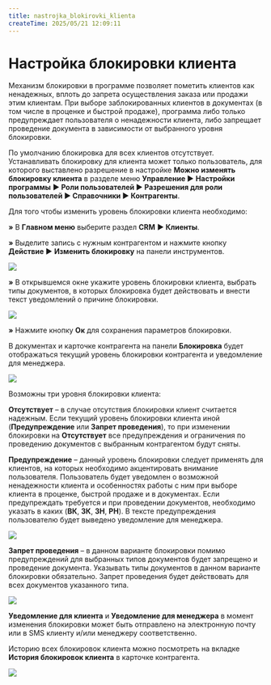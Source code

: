 ```yaml
---
title: nastrojka_blokirovki_klienta
createTime: 2025/05/21 12:09:11
---
```

# Настройка блокировки клиента

Механизм блокировки в программе позволяет пометить клиентов как ненадежных, вплоть до запрета осуществления заказа или продажи этим клиентам. При выборе заблокированных клиентов в документах (в том числе в проценке и быстрой продаже), программа либо только предупреждает пользователя о ненадежности клиента, либо запрещает проведение документа в зависимости от выбранного уровня блокировки.

По умолчанию блокировка для всех клиентов отсутствует. Устанавливать блокировку для клиента может только пользователь, для которого выставлено разрешение в настройке **Можно изменять блокировку клиента** в разделе меню **Управление ►** **Настройки программы** **► Роли пользователей ► Разрешения для роли пользователей ► Справочники ► Контрагенты**.

Для того чтобы изменить уровень блокировки клиента необходимо:

**»** В **Главном меню** выберите раздел **CRM** **► Клиенты**.

**»** Выделите запись с нужным контрагентом и нажмите кнопку **Действие ►** **Изменить блокировку** на панели инструментов. 

![](368.png)

**»** В открывшемся окне укажите уровень блокировки клиента, выбрать типы документов, в которых блокировка будет действовать и внести текст уведомлений о причине блокировки.

![](369.png)

**»** Нажмите кнопку **Ок** для сохранения параметров блокировки.

В документах и карточке контрагента на панели **Блокировка** будет отображаться текущий уровень блокировки контрагента и уведомление для менеджера.

![](370.png)

Возможны три уровня блокировки клиента:

**Отсутствует** – в случае отсутствия блокировки клиент считается надежным. Если текущий уровень блокировки клиента иной (**Предупреждение** или **Запрет проведения**), то при изменении блокировки на **Отсутствует** все предупреждения и ограничения по проведению документов с выбранным контрагентом будут сняты.

**Предупреждение** – данный уровень блокировки следует применять для клиентов, на которых необходимо акцентировать внимание пользователя. Пользователь будет уведомлен о возможной ненадежности клиента и особенностях работы с ним при выборе клиента в проценке, быстрой продаже и в документах. Если предупреждать требуется и при проведении документов, необходимо указать в каких (**ВК**, **ЗК**, **ЗН**, **РН**). В тексте предупреждения пользователю будет выведено уведомление для менеджера.

![](371.png)

**Запрет проведения** – в данном варианте блокировки помимо предупреждений для выбранных типов документов будет запрещено и проведение документа. Указывать типы документов в данном варианте блокировки обязательно. Запрет проведения будет действовать для всех документов указанного типа.

![](372.png)

**Уведомление для клиента** и **Уведомление для менеджера** в момент изменения блокировки может быть отправлено на электронную почту или в SMS клиенту и/или менеджеру соответственно.

Историю всех блокировок клиента можно посмотреть на вкладке **История блокировок клиента** в карточке контрагента.

![](373.png)

